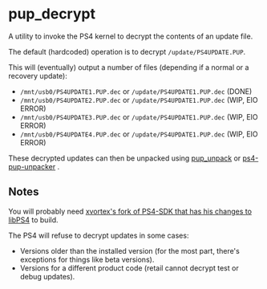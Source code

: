 # pup_decrypt
A utility to invoke the PS4 kernel to decrypt the contents of an update file.

The default (hardcoded) operation is to decrypt `/update/PS4UPDATE.PUP`.

This will (eventually) output a number of files (depending if a normal or a recovery update):
* `/mnt/usb0/PS4UPDATE1.PUP.dec` or `/update/PS4UPDATE1.PUP.dec` (DONE)
* `/mnt/usb0/PS4UPDATE2.PUP.dec` or `/update/PS4UPDATE1.PUP.dec` (WIP, EIO ERROR)
* `/mnt/usb0/PS4UPDATE3.PUP.dec` or `/update/PS4UPDATE1.PUP.dec` (WIP, EIO ERROR)
* `/mnt/usb0/PS4UPDATE4.PUP.dec` or `/update/PS4UPDATE1.PUP.dec` (WIP, EIO ERROR)

These decrypted updates can then be unpacked using [pup_unpack](https://github.com/idc/ps4-pup_unpack/) or [ps4-pup-unpacker](https://github.com/idc/ps4-pup-unpacker/) .

## Notes
You will probably need [xvortex's fork of PS4-SDK that has his changes to libPS4](https://github.com/xvortex/ps4-payload-sdk) to build.

The PS4 will refuse to decrypt updates in some cases:
* Versions older than the installed version (for the most part, there's exceptions for things like beta versions).
* Versions for a different product code (retail cannot decrypt test or debug updates).
